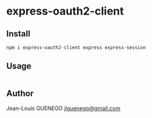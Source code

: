 # express-oauth2-client

## Install

```
npm i express-oauth2-client express express-session
```

## Usage

```

```

## Author

Jean-Louis GUENEGO <jlguenego@gmail.com>
